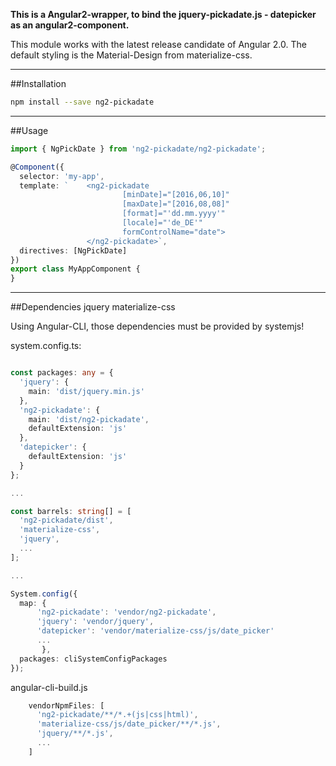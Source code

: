 ﻿**This is a Angular2-wrapper, to bind the jquery-pickadate.js - datepicker as an angular2-component.**

This module works with the latest release candidate of Angular 2.0. The default styling is the Material-Design from materialize-css.

------------
##Installation
 
 ```bash
 npm install --save ng2-pickadate
 ```

------------
##Usage

 ```typescript
 import { NgPickDate } from 'ng2-pickadate/ng2-pickadate';
 
 @Component({
   selector: 'my-app',
   template: `    <ng2-pickadate
                          [minDate]="[2016,06,10]"
                          [maxDate]="[2016,08,08]"
                          [format]="'dd.mm.yyyy'"
                          [locale]="'de_DE'"
                          formControlName="date">
                  </ng2-pickadate>`,
   directives: [NgPickDate]
 })
 export class MyAppComponent {
 }
 
 ```


------------
##Dependencies
    jquery
    materialize-css
    
Using Angular-CLI, those dependencies must be provided by systemjs!

system.config.ts:
```typescript

const packages: any = {
  'jquery': {
    main: 'dist/jquery.min.js'
  },
  'ng2-pickadate': {
    main: 'dist/ng2-pickadate',
    defaultExtension: 'js'
  },
  'datepicker': {
    defaultExtension: 'js'
  }
};

...

const barrels: string[] = [
  'ng2-pickadate/dist',
  'materialize-css',
  'jquery',
  ...
];

...

System.config({
  map: {
      'ng2-pickadate': 'vendor/ng2-pickadate',
      'jquery': 'vendor/jquery',
      'datepicker': 'vendor/materialize-css/js/date_picker'
      ...
       },
  packages: cliSystemConfigPackages
});
```

angular-cli-build.js
```typescript
    vendorNpmFiles: [
      'ng2-pickadate/**/*.+(js|css|html)',
      'materialize-css/js/date_picker/**/*.js',
      'jquery/**/*.js',
      ...
    ]
```